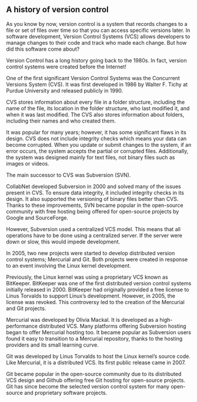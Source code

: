 ## A history of version control

As you know by now, version control is a system that records changes to a file or set of files over time so that you can access specific versions later. In software development, Version Control Systems (VCS) allows developers to manage changes to their code and track who made each change. But how did this software come about?

Version Control has a long history going back to the 1980s. In fact, version control systems were created before the Internet!

One of the first significant Version Control Systems was the Concurrent Versions System (CVS). It was first developed in 1986 by Walter F. Tichy at Purdue University and released publicly in 1990.

CVS stores information about every file in a folder structure, including the name of the file, its location in the folder structure, who last modified it, and when it was last modified. The CVS also stores information about folders, including their names and who created them.

It was popular for many years; however, it has some significant flaws in its design. CVS does not include integrity checks which means your data can become corrupted. When you update or submit changes to the system, if an error occurs, the system accepts the partial or corrupted files. Additionally, the system was designed mainly for text files, not binary files such as images or videos.

The main successor to CVS was Subversion (SVN).

CollabNet developed Subversion in 2000 and solved many of the issues present in CVS. To ensure data integrity, it included integrity checks in its design. It also supported the versioning of binary files better than CVS. Thanks to these improvements, SVN became popular in the open-source community with free hosting being offered for open-source projects by Google and SourceForge.

However, Subversion used a centralized VCS model. This means that all operations have to be done using a centralized server. If the server were down or slow, this would impede development.

In 2005, two new projects were started to develop distributed version control systems; Mercurial and Git. Both projects were created in response to an event involving the Linux kernel development.

Previously, the Linux kernel was using a proprietary VCS known as BitKeeper. BitKeeper was one of the first distributed version control systems initially released in 2000. BitKeeper had originally provided a free license to Linus Torvalds to support Linux’s development. However, in 2005, the license was revoked. This controversy led to the creation of the Mercurial and Git projects.

Mercurial was developed by Olivia Mackal. It is developed as a high-performance distributed VCS. Many platforms offering Subversion hosting began to offer Mercurial hosting too. It became popular as Subversion users found it easy to transition to a Mercurial repository, thanks to the hosting providers and its small learning curve.

Git was developed by Linus Torvalds to host the Linux kernel’s source code. Like Mercurial, it is a distributed VCS. Its first public release came in 2007.

Git became popular in the open-source community due to its distributed VCS design and Github offering free Git hosting for open-source projects. Git has since become the selected version control system for many open-source and proprietary software projects.